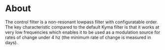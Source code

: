 # About

The control filter is a non-resonant lowpass filter with configuratable order.  The key characteristic compared to the default Kyma filter is that it works at very low frequencies which enables it to be used as a modulation source for rates of change under 4 hz (the minimum rate of change is measured in days).  
